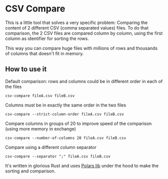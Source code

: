 # CSV Compare
This is a little tool that solves a very specific problem: Comparing the content of 2 different CSV (comma separated values) files.
To do that comparison, the 2 CSV files are compared column by column, using the first column as identifier for sorting the rows.

This way you can compare huge files with millions of rows and thousands of columns that doesn't fit in memory.

## How to use it

Default comparison: rows and columns could be in different order in each of the files
``` 
csv-compare fileA.csv fileB.csv
```

Columns must be in exactly the same order in the two files
``` 
csv-compare --strict-column-order fileA.csv fileB.csv
```

Compare columns in groups of 20 to improve speed of the comparison (using more memory in exchange)
``` 
csv-compare --number-of-columns 20 fileA.csv fileB.csv
```

Compare using a different column separator
``` 
csv-compare --separator ";" fileA.csv fileB.csv
```

It's written in glorious Rust and uses [Polars lib](https://www.pola.rs/) under the hood to make the sorting and comparison.
